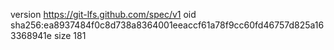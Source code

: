 version https://git-lfs.github.com/spec/v1
oid sha256:ea8937484f0c8d738a8364001eeaccf61a78f9cc60fd46757d825a163368941e
size 181
